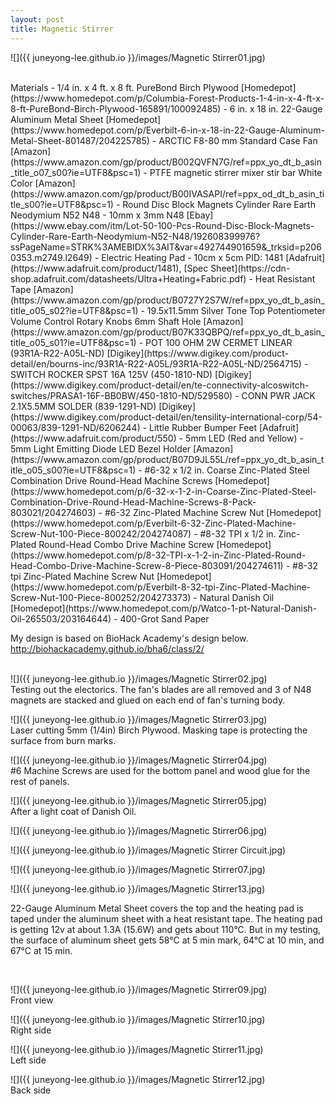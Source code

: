 ```yaml
---
layout: post
title: Magnetic Stirrer
---
```


![]({{ juneyong-lee.github.io }}/images/Magnetic Stirrer01.jpg)

<BR>
Materials
- 1/4 in. x 4 ft. x 8 ft. PureBond Birch Plywood [Homedepot](https://www.homedepot.com/p/Columbia-Forest-Products-1-4-in-x-4-ft-x-8-ft-PureBond-Birch-Plywood-165891/100092485)
- 6 in. x 18 in. 22-Gauge Aluminum Metal Sheet [Homedepot](https://www.homedepot.com/p/Everbilt-6-in-x-18-in-22-Gauge-Aluminum-Metal-Sheet-801487/204225785)
- ARCTIC F8-80 mm Standard Case Fan [Amazon](https://www.amazon.com/gp/product/B002QVFN7G/ref=ppx_yo_dt_b_asin_title_o07_s00?ie=UTF8&psc=1)
- PTFE magnetic stirrer mixer stir bar White Color [Amazon](https://www.amazon.com/gp/product/B00IVASAPI/ref=ppx_od_dt_b_asin_title_s00?ie=UTF8&psc=1)
- Round Disc Block Magnets Cylinder Rare Earth Neodymium N52 N48 - 10mm x 3mm N48 [Ebay](https://www.ebay.com/itm/Lot-50-100-Pcs-Round-Disc-Block-Magnets-Cylinder-Rare-Earth-Neodymium-N52-N48/192608399976?ssPageName=STRK%3AMEBIDX%3AIT&var=492744901659&_trksid=p2060353.m2749.l2649)
- Electric Heating Pad - 10cm x 5cm PID: 1481 [Adafruit](https://www.adafruit.com/product/1481), [Spec Sheet](https://cdn-shop.adafruit.com/datasheets/Ultra+Heating+Fabric.pdf)
- Heat Resistant Tape [Amazon](https://www.amazon.com/gp/product/B0727Y2S7W/ref=ppx_yo_dt_b_asin_title_o05_s02?ie=UTF8&psc=1)
- 19.5x11.5mm Silver Tone Top Potentiometer Volume Control Rotary Knobs 6mm Shaft Hole [Amazon](https://www.amazon.com/gp/product/B07K33QBPQ/ref=ppx_yo_dt_b_asin_title_o05_s01?ie=UTF8&psc=1)
- POT 100 OHM 2W CERMET LINEAR (93R1A-R22-A05L-ND) [Digikey](https://www.digikey.com/product-detail/en/bourns-inc/93R1A-R22-A05L/93R1A-R22-A05L-ND/2564715)
- SWITCH ROCKER SPST 16A 125V (450-1810-ND) [Digikey](https://www.digikey.com/product-detail/en/te-connectivity-alcoswitch-switches/PRASA1-16F-BB0BW/450-1810-ND/529580)
- CONN PWR JACK 2.1X5.5MM SOLDER (839-1291-ND) [Digikey](https://www.digikey.com/product-detail/en/tensility-international-corp/54-00063/839-1291-ND/6206244)
- Little Rubber Bumper Feet [Adafruit](https://www.adafruit.com/product/550)
- 5mm LED (Red and Yellow)
- 5mm Light Emitting Diode LED Bezel Holder [Amazon](https://www.amazon.com/gp/product/B07D9JL55L/ref=ppx_yo_dt_b_asin_title_o05_s00?ie=UTF8&psc=1)
- #6-32 x 1/2 in. Coarse Zinc-Plated Steel Combination Drive Round-Head Machine Screws [Homedepot](https://www.homedepot.com/p/6-32-x-1-2-in-Coarse-Zinc-Plated-Steel-Combination-Drive-Round-Head-Machine-Screws-8-Pack-803021/204274603)
- #6-32 Zinc-Plated Machine Screw Nut [Homedepot](https://www.homedepot.com/p/Everbilt-6-32-Zinc-Plated-Machine-Screw-Nut-100-Piece-800242/204274087)
- #8-32 TPI x 1/2 in. Zinc-Plated Round-Head Combo Drive Machine Screw [Homedepot](https://www.homedepot.com/p/8-32-TPI-x-1-2-in-Zinc-Plated-Round-Head-Combo-Drive-Machine-Screw-8-Piece-803091/204274611)
- #8-32 tpi Zinc-Plated Machine Screw Nut [Homedepot](https://www.homedepot.com/p/Everbilt-8-32-tpi-Zinc-Plated-Machine-Screw-Nut-100-Piece-800252/204273373)
- Natural Danish Oil [Homedepot](https://www.homedepot.com/p/Watco-1-pt-Natural-Danish-Oil-265503/203164644)
- 400-Grot Sand Paper
<BR>
  
My design is based on BioHack Academy's design below.
<http://biohackacademy.github.io/bha6/class/2/>
<BR>
<BR>

![]({{ juneyong-lee.github.io }}/images/Magnetic Stirrer02.jpg) <BR>
Testing out the electorics. The fan's blades are all removed and 3 of N48 magnets are stacked and glued on each end of fan's turning body.
<BR>

![]({{ juneyong-lee.github.io }}/images/Magnetic Stirrer03.jpg) <BR>
Laser cutting 5mm (1/4in) Birch Plywood. Masking tape is protecting the surface from burn marks.
<BR>

![]({{ juneyong-lee.github.io }}/images/Magnetic Stirrer04.jpg) <BR>
#6 Machine Screws are used for the bottom panel and wood glue for the rest of panels.
<BR>
  
![]({{ juneyong-lee.github.io }}/images/Magnetic Stirrer05.jpg) <BR>
After a light coat of Danish Oil.
<BR>
  
![]({{ juneyong-lee.github.io }}/images/Magnetic Stirrer06.jpg) <BR>


![]({{ juneyong-lee.github.io }}/images/Magnetic Stirrer Circuit.jpg) <BR>


![]({{ juneyong-lee.github.io }}/images/Magnetic Stirrer07.jpg) <BR>
  
![]({{ juneyong-lee.github.io }}/images/Magnetic Stirrer13.jpg) <BR>
  
22-Gauge Aluminum Metal Sheet covers the top and the heating pad is taped under the aluminum sheet with a heat resistant tape. The heating pad is getting 12v at about 1.3A (15.6W) and gets about 110°C. But in my testing, the surface of aluminum sheet gets 58°C at 5 min mark, 64°C at 10 min, and 67°C at 15 min.
<BR>
  
<BR>

![]({{ juneyong-lee.github.io }}/images/Magnetic Stirrer09.jpg) <BR>
Front view
<BR>

![]({{ juneyong-lee.github.io }}/images/Magnetic Stirrer10.jpg) <BR>
Right side
<BR>

![]({{ juneyong-lee.github.io }}/images/Magnetic Stirrer11.jpg) <BR>
Left side
<BR>

![]({{ juneyong-lee.github.io }}/images/Magnetic Stirrer12.jpg) <BR>
Back side
<BR>

<BR>
